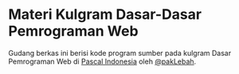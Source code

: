 # Materi Kulgram Dasar-Dasar Pemrograman Web

Gudang berkas ini berisi kode program sumber pada kulgram Dasar Pemrograman Web di [Pascal Indonesia](http://t.me/pascalid) oleh [@pakLebah](https://github.com/pakLebah).
